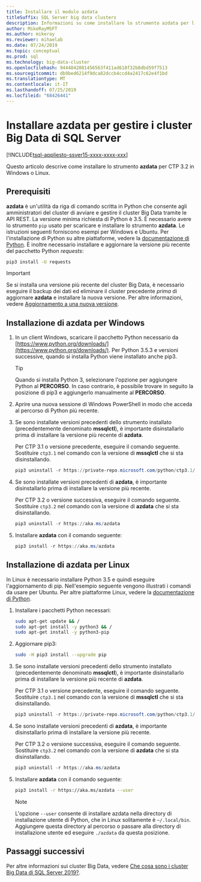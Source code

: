 ```yaml
---
title: Installare il modulo azdata
titleSuffix: SQL Server big data clusters
description: Informazioni su come installare lo strumento azdata per l'installazione e la gestione di cluster Big Data di SQL Server 2019 (anteprima).
author: MikeRayMSFT
ms.author: mikeray
ms.reviewer: mihaelab
ms.date: 07/24/2019
ms.topic: conceptual
ms.prod: sql
ms.technology: big-data-cluster
ms.openlocfilehash: 9444842081456563f411ad618f32b8dbd59f7513
ms.sourcegitcommit: db9bed6214f9dca82dccb4ccd4a2417c62e4f1bd
ms.translationtype: MT
ms.contentlocale: it-IT
ms.lasthandoff: 07/25/2019
ms.locfileid: "68426441"
---
```

# <a name="install-azdata-to-manage-sql-server-big-data-clusters"></a>Installare azdata per gestire i cluster Big Data di SQL Server

[!INCLUDE[tsql-appliesto-ssver15-xxxx-xxxx-xxx](../includes/tsql-appliesto-ssver15-xxxx-xxxx-xxx.md)]

Questo articolo descrive come installare lo strumento **azdata** per CTP 3.2 in Windows o Linux.

## <a id="prerequisites"></a> Prerequisiti

**azdata** è un'utilità da riga di comando scritta in Python che consente agli amministratori del cluster di avviare e gestire il cluster Big Data tramite le API REST. La versione minima richiesta di Python è 3.5. È necessario avere lo strumento `pip` usato per scaricare e installare lo strumento **azdata**. Le istruzioni seguenti forniscono esempi per Windows e Ubuntu. Per l'installazione di Python su altre piattaforme, vedere la [documentazione di Python](https://wiki.python.org/moin/BeginnersGuide/Download).
È inoltre necessario installare e aggiornare la versione più recente del pacchetto Python *requests*:
```bash
pip3 install -U requests
```

> [!IMPORTANT]
> Se si installa una versione più recente del cluster Big Data, è necessario eseguire il backup dei dati ed eliminare il cluster precedente *prima* di aggiornare **azdata** e installare la nuova versione. Per altre informazioni, vedere [Aggiornamento a una nuova versione](deployment-upgrade.md).

## <a id="windows"></a> Installazione di azdata per Windows

1. In un client Windows, scaricare il pacchetto Python necessario da [https://www.python.org/downloads/](https://www.python.org/downloads/). Per Python 3.5.3 e versioni successive, quando si installa Python viene installato anche pip3. 

   > [!TIP] 
   > Quando si installa Python 3, selezionare l'opzione per aggiungere Python al **PERCORSO**. In caso contrario, è possibile trovare in seguito la posizione di pip3 e aggiungerlo manualmente al **PERCORSO**.

1. Aprire una nuova sessione di Windows PowerShell in modo che acceda al percorso di Python più recente.

1. Se sono installate versioni precedenti dello strumento installato (precedentemente denominato **mssqlctl**), è importante disinstallarlo prima di installare la versione più recente di **azdata**.

   Per CTP 3.1 o versione precedente, eseguire il comando seguente. Sostituire `ctp3.1` nel comando con la versione di **mssqlctl** che si sta disinstallando. 

   ```powershell
   pip3 uninstall -r https://private-repo.microsoft.com/python/ctp3.1/mssqlctl/requirements.txt
   ```

1. Se sono installate versioni precedenti di **azdata**, è importante disinstallarlo prima di installare la versione più recente.

   Per CTP 3.2 o versione successiva, eseguire il comando seguente. Sostituire `ctp3.2` nel comando con la versione di **azdata** che si sta disinstallando.

   ```powershell
   pip3 uninstall -r https://aka.ms/azdata
   ```

1. Installare **azdata** con il comando seguente:

   ```powershell
   pip3 install -r https://aka.ms/azdata
   ```

## <a id="linux"></a> Installazione di azdata per Linux

In Linux è necessario installare Python 3.5 e quindi eseguire l'aggiornamento di pip. Nell'esempio seguente vengono illustrati i comandi da usare per Ubuntu. Per altre piattaforme Linux, vedere la [documentazione di Python](https://wiki.python.org/moin/BeginnersGuide/Download).

1. Installare i pacchetti Python necessari:

   ```bash
   sudo apt-get update && /
   sudo apt-get install -y python3 && /
   sudo apt-get install -y python3-pip
   ```

1. Aggiornare pip3:

   ```bash
   sudo -H pip3 install --upgrade pip
   ```

1. Se sono installate versioni precedenti dello strumento installato (precedentemente denominato **mssqlctl**), è importante disinstallarlo prima di installare la versione più recente di **azdata**.

   Per CTP 3.1 o versione precedente, eseguire il comando seguente. Sostituire `ctp3.1` nel comando con la versione di **mssqlctl** che si sta disinstallando. 

   ```powershell
   pip3 uninstall -r https://private-repo.microsoft.com/python/ctp3.1/mssqlctl/requirements.txt
   ```

1. Se sono installate versioni precedenti di **azdata**, è importante disinstallarlo prima di installare la versione più recente.

   Per CTP 3.2 o versione successiva, eseguire il comando seguente. Sostituire `ctp3.2` nel comando con la versione di **azdata** che si sta disinstallando.

   ```powershell
   pip3 uninstall -r https://aka.ms/azdata
   ```

1. Installare **azdata** con il comando seguente:

   ```bash
   pip3 install -r https://aka.ms/azdata --user
   ```

   > [!NOTE]
   > L'opzione `--user` consente di installare azdata nella directory di installazione utente di Python, che in Linux solitamente è `~/.local/bin`. Aggiungere questa directory al percorso o passare alla directory di installazione utente ed eseguire `./azdata` da questa posizione.

## <a name="next-steps"></a>Passaggi successivi

Per altre informazioni sui cluster Big Data, vedere [Che cosa sono i cluster Big Data di SQL Server 2019?](big-data-cluster-overview.md).
